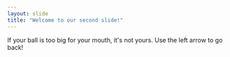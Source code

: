 ```yaml
---
layout: slide
title: "Welcome to our second slide!"
---
```

If your ball is too big for your mouth, it's not yours.
Use the left arrow to go back!
